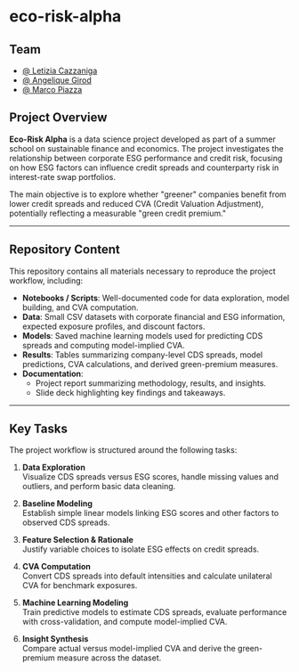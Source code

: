# eco-risk-alpha

## Team

- [@ Letizia Cazzaniga](https://github.com/LetiziaC14)
- [@ Angelique Girod]() 
- [@ Marco Piazza](https://github.com/piazzam)


## Project Overview

**Eco-Risk Alpha** is a data science project developed as part of a summer school on sustainable finance and economics. The project investigates the relationship between corporate ESG performance and credit risk, focusing on how ESG factors can influence credit spreads and counterparty risk in interest-rate swap portfolios.

The main objective is to explore whether "greener" companies benefit from lower credit spreads and reduced CVA (Credit Valuation Adjustment), potentially reflecting a measurable "green credit premium."  

---

## Repository Content

This repository contains all materials necessary to reproduce the project workflow, including:

- **Notebooks / Scripts**: Well-documented code for data exploration, model building, and CVA computation.
- **Data**: Small CSV datasets with corporate financial and ESG information, expected exposure profiles, and discount factors.
- **Models**: Saved machine learning models used for predicting CDS spreads and computing model-implied CVA.
- **Results**: Tables summarizing company-level CDS spreads, model predictions, CVA calculations, and derived green-premium measures.
- **Documentation**:  
  - Project report summarizing methodology, results, and insights.  
  - Slide deck highlighting key findings and takeaways.

---

## Key Tasks

The project workflow is structured around the following tasks:

1. **Data Exploration**  
   Visualize CDS spreads versus ESG scores, handle missing values and outliers, and perform basic data cleaning.  

2. **Baseline Modeling**  
   Establish simple linear models linking ESG scores and other factors to observed CDS spreads.  

3. **Feature Selection & Rationale**  
   Justify variable choices to isolate ESG effects on credit spreads.  

4. **CVA Computation**  
   Convert CDS spreads into default intensities and calculate unilateral CVA for benchmark exposures.  

5. **Machine Learning Modeling**  
   Train predictive models to estimate CDS spreads, evaluate performance with cross-validation, and compute model-implied CVA.  

6. **Insight Synthesis**  
   Compare actual versus model-implied CVA and derive the green-premium measure across the dataset.


